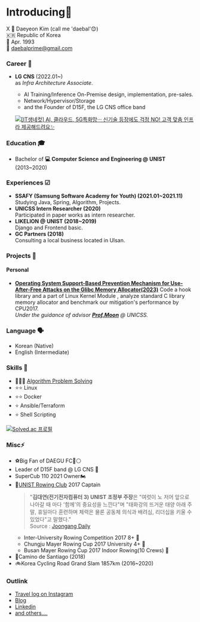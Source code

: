 # Introducing🙇
X
📛 Daeyeon Kim (call me 'daebal'😊)  
:kr: Republic of Korea  
🎂 Apr. 1993  
📧 daebalprime@gmail.com  

### Career 👔
- **LG CNS** (2022.01~)  
	 as *Infra Architecture Associate*.
  - AI Training/Inference On-Premise design, implementation, pre-sales.
  - Network/Hypervisor/Storage
  - and the Founder of D15F, the LG CNS office band
    
  [![ [IT생네컷] AI, 클라우드, 5G특화망··· 신기술 등장에도 걱정 NO! 고객 맞춤 인프라 제공해드려요✨ ](https://img.youtube.com/vi/r0WK2Mf4ZLM/0.jpg)](https://www.youtube.com/watch?v=r0WK2Mf4ZLM&t=251s)


### Education 🎓
- Bachelor of **💻 Computer Science and Engineering @ UNIST** (2013~2020)

### Experiences ☑ 
- **SSAFY (Samsung Software Academy for Youth) (2021.01~2021.11)**  
	Studying Java, Spring, Algorithm, Projects.
- **UNICSS Intern Researcher (2020)**  
	Participated in paper works as intern researcher.
- **LIKELION @ UNIST (2018~2019)**  
	Django and Frontend basic.
- **GC Partners (2018)**  
	Consulting a local business located in Ulsan.


### Projects 🤖
#### Personal
- [**Operating System Support-Based Prevention Mechanism for Use-After-Free Attacks on the Glibc Memory Allocator(2023)**](https://www.dbpia.co.kr/Journal/articleDetail?nodeId=NODE11464985)
	 Code a hook library and a part of Linux Kernel Module , analyze standard C library memory allocator and benchmark our mitigation's performance by CPU2017.  
	 *Under the guidance of advisor [**Prof.Moon**](https://hyungon.unist.ac.kr/) @ UNICSS.*

### Language 🗣
- Korean (Native)  
- English (Intermediate)  


### Skills 🤹
- 🌟🌟🌟 [Algorithm Problem Solving](https://solved.ac/profile/daebalprime)
- ⭐⭐ Linux
- ⭐⭐ Docker
- ⭐ Ansible/Terraform 
- ⭐ Shell Scripting

[![Solved.ac 프로필](http://mazassumnida.wtf/api/generate_badge?boj=daebalprime)](https://solved.ac/daebalprime)

### Misc⚡️
- ️⚽️Big Fan of DAEGU FC🔵⚪️
- Leader of D15F band @ LG CNS 🤘
- SuperCub 110 2021 Owner🏍️
- 🚣[UNIST Rowing Club](http://rowing.unist.ac.kr/) 2017 Captain  
	> "**김대연(전기전자컴퓨터 3) UNIST 조정부 주장**은 "여럿이 노 저어 앞으로 나아갈 때 마다 '함께'의 중요성을 느낀다"며 "태화강의 뜨거운 태양 아래 주말, 휴일마다 훈련하며 체력은 물론 공동체 의식과 배려심, 리더십을 키울 수 있었다"고 말했다."  
	> Source : [Joongang Daily](https://news.joins.com/article/21572484) 
  	- Inter-University Rowing Competition 2017 8+ 🥉
 	- Chungju Mayer Rowing Cup 2017 University 4+ 🥈
	- Busan Mayer Rowing Cup 2017 Indoor Rowing(10 Crews) 🥇  
- 🥾Camino de Santiago (2018)
- 🚲Korea Cycling Road Grand Slam 1857km (2016~2020)

### Outlink
- [Travel log on Instagram](https://instagram.com/daebaleverywhere)
- [Blog](https://daebalpri.me)
- [Linkedin](https://www.linkedin.com/in/daebalprime)
- [and others....](https://linktr.ee/daebalprime)
